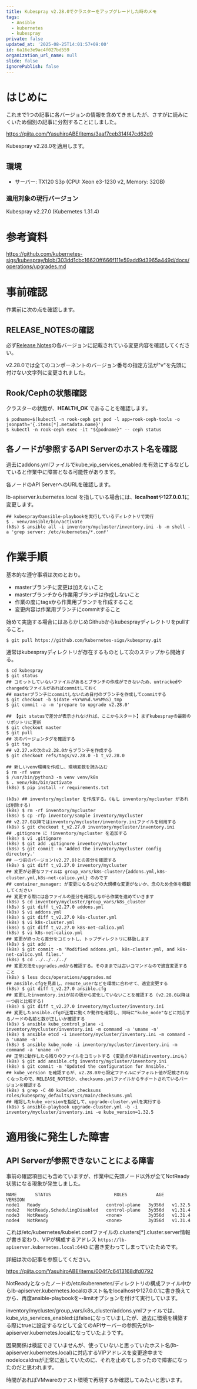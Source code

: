 ```yaml
---
title: Kubespray v2.28.0でクラスターをアップグレードした時のメモ
tags:
  - Ansible
  - kubernetes
  - kubespray
private: false
updated_at: '2025-08-25T14:01:57+09:00'
id: 6a16e3e9ac4f027bd559
organization_url_name: null
slide: false
ignorePublish: false
---
```

# はじめに

これまで1つの記事に各バージョンの情報を含めてきましたが、さすがに読みにくいため個別の記事に分割することにしました。

https://qiita.com/YasuhiroABE/items/3aaf7ceb314f47cd62d9


Kubespray v2.28.0を適用します。

## 環境

* サーバー: TX120 S3p (CPU: Xeon e3-1230 v2, Memory: 32GB)

### 適用対象の現行バージョン

Kubespray v2.27.0 (Kubernetes 1.31.4)

# 参考資料

https://github.com/kubernetes-sigs/kubespray/blob/303dd1cbc16620ff666f111e59add9d3965a449d/docs/operations/upgrades.md

# 事前確認

作業前に次の点を確認します。

## RELEASE_NOTESの確認

必ず[Release Notes](https://github.com/kubernetes-sigs/kubespray/releases)の各バージョンに記載されている変更内容を確認してください。

v2.28.0では全てのコンポーネントのバージョン番号の指定方法が"v"を先頭に付けない文字列に変更されました。

## Rook/Cephの状態確認

クラスターの状態が、**HEALTH_OK** であることを確認します。

```bash:
$ podname=$(kubectl -n rook-ceph get pod -l app=rook-ceph-tools -o jsonpath='{.items[*].metadata.name}')
$ kubectl -n rook-ceph exec -it "${podname}" -- ceph status
```

## 各ノードが参照するAPI Serverのホスト名を確認

過去にaddons.ymlファイルでkube_vip_services_enabled:を有効にするなどしていると作業中に障害となる可能性があります。

各ノードのAPI ServerへのURLを確認します。

lb-apiserver.kubernetes.local を指している場合には、**localhost**や**127.0.0.1**に変更します。

```bash:各ノードで/etc/kubernetes/以下のファイルからAPIサーバーのURLを確認
## kubesprayのansible-playbookを実行しているディレクトリで実行
$ . venv/ansible/bin/activate
(k8s) $ ansible all -i inventory/mycluster/inventory.ini -b -m shell -a 'grep server: /etc/kubernetes/*.conf'
```

# 作業手順

基本的な遵守事項は次のとおり。

* masterブランチに変更は加えないこと
* masterブランチから作業用ブランチは作成しないこと
* 作業の度にtagsから作業用ブランチを作成すること
* 変更内容は作業用ブランチにcommitすること

始めて実施する場合にはあらかじめGithubからkubesprayディレクトリをpullすること。

```bash:初回のみ
$ git pull https://github.com/kubernetes-sigs/kubespray.git
```

通常はkubesprayディレクトリが存在するものとして次のステップから開始する。

```bash:
$ cd kubespray
$ git status
## コミットしていないファイルがあるとブランチの作成ができないため、untrackedやchangedなファイルがあればcommitしておく
## masterブランチにcommitしないため日付のブランチを作成してcommitする
$ git checkout -b $(date +%Y%m%d.%H%M%S)_tmp
$ git commit -a -m 'prepare to upgrade v2.28.0'

## 【git statusで差分が表示されなければ、ここからスタート】まずkubesprayの最新のリポジトリに更新
$ git checkout master
$ git pull
## 次のバージョンタグを確認する
$ git tag
## v2.27.xの次のv2.28.0からブランチを作成する
$ git checkout refs/tags/v2.28.0 -b t_v2.28.0

## 新しいvenv環境を作成し、環境変数を読み込む
$ rm -rf venv
$ /usr/bin/python3 -m venv venv/k8s
$ . venv/k8s/bin/activate
(k8s) $ pip install -r requirements.txt

(k8s) ## inventory/mycluster を作成する。(もし inventory/mycluster があれば削除する)
(k8s) $ rm -rf inventory/mycluster
(k8s) $ cp -rfp inventory/sample inventory/mycluster
## v2.27.0以降ではinventory/mycluster/inventory.iniファイルを利用する
(k8s) $ git checkout t_v2.27.0 inventory/mycluster/inventory.ini
## .gitignore に !inventory/mycluster を追加する
(k8s) $ vi .gitignore
(k8s) $ git add .gitignore inventory/mycluster
(k8s) $ git commit -m 'Added the inventory/mycluster config directory.'
## 一つ前のバージョン(v2.27.0)との差分を確認する
(k8s) $ git diff t_v2.27.0 inventory/mycluster
## 変更が必要なファイルは group_vars/k8s-cluster/{addons.yml,k8s-cluster.yml,k8s-net-calico.yml} のみです
## container_manager: が変更になるなどの大規模な変更がないか、念のため全体を概観してください
## 変更する際には各ファイルの差分を確認しながら作業を進めていきます
(k8s) $ cd inventory/mycluster/group_vars/k8s_cluster
(k8s) $ git diff t_v2.27.0 addons.yml
(k8s) $ vi addons.yml
(k8s) $ git diff t_v2.27.0 k8s-cluster.yml
(k8s) $ vi k8s-cluster.yml
(k8s) $ git diff t_v2.27.0 k8s-net-calico.yml
(k8s) $ vi k8s-net-calico.yml
## 変更が終ったら差分をコミットし、トップディレクトリに移動します
(k8s) $ git add .
(k8s) $ git commit -m 'Modified addons.yml, k8s-cluster.yml, and k8s-net-calico.yml files.'
(k8s) $ cd ../../../../
## 変更方法をupgrades.mdから確認する。そのままでは古いコマンドなので適宜変更すること
(k8s) $ less docs/operations/upgrades.md
## ansible.cfgを見直し、remote_userなどを環境に合わせて、適宜変更する
(k8s) $ git diff t_v2.27.0 ansible.cfg
## 変更したinventory.iniが前の版から変化していないことを確認する (v2.28.0以降は一つ前と比較する)
(k8s) $ git diff t_v2.27.0 inventory/mycluster/inventory.ini
## 変更したansible.cfgが正常に動くか動作を確認し、同時に"kube_node"などに対応するノードの名前と数が正しいか確認する
(k8s) $ ansible kube_control_plane -i inventory/mycluster/inventory.ini -m command -a 'uname -n'
(k8s) $ ansible etcd -i inventory/mycluster/inventory.ini -m command -a 'uname -n'
(k8s) $ ansible kube_node -i inventory/mycluster/inventory.ini -m command -a 'uname -n'
## 正常に動作したら残りのファイルをコミットする (変更点があればinventory.iniも)
(k8s) $ git add ansible.cfg inventory/mycluster/inventory.ini
(k8s) $ git commit -m 'Updated the configuration for Ansible.'
## kube_version を確認するが、v2.28.0から設定ファイルにデフォルト値が記載されなくなったので、RELEASE_NOTESか、checksums.ymlファイルからサポートされているバージョンを確認する
(k8s) $ grep -C 40 kubelet_checksums roles/kubespray_defaults/vars/main/checksums.yml
## 確認したkube_versionを指定して、upgrade-cluster.ymlを実行する
(k8s) $ ansible-playbook upgrade-cluster.yml -b -i inventory/mycluster/inventory.ini -e kube_version=1.32.5
```

# 適用後に発生した障害

## API Serverが参照できないことによる障害

事前の確認項目にも含めていますが、作業中に先頭ノード以外が全てNotReady状態になる現象が発生しました。

```text:
NAME       STATUS                        ROLES           AGE      VERSION
node1   Ready                         control-plane   3y356d   v1.32.5
node2   NotReady,SchedulingDisabled   control-plane   3y356d   v1.31.4
node3   NotReady                      <none>          3y356d   v1.31.4
node4   NotReady                      <none>          3y356d   v1.31.4
```

これは/etc/kubernetes/kubelet.confファイルの.clusters[*].cluster.server情報が書き変わり、VIPが構成するアドレス ``https://lb-apiserver.kubernetes.local:6443`` に書き変わってしまっていたためです。

詳細は次の記事を参照してください。

https://qiita.com/YasuhiroABE/items/004f7c6413168dfd0792

NotReadyとなったノードの/etc/kuberenetes/ディレクトリの構成ファイル中からlb-apiserver.kubernetes.localのホスト名をlocalhostや127.0.0.1に書き換えてから、再度ansible-playbookを--limitオプションを付けて実行しています。

inventory/mycluster/group_vars/k8s_cluster/addons.ymlファイルでは、kube_vip_services_enabled:はfalseになっていましたが、過去に環境を構築する際にtrueに設定するなどして全てのAPIサーバーの参照先がlb-apiserver.kubernetes.localになっていたようです。

因果関係は検証できていませんが、使っていないと思っていたホスト名(lb-apiserver.kubernetes.local)に対応するVIPアドレスを変更途中までnodelocaldnsが正常に返していたのに、それを止めてしまったので障害になったのだと思われます。

時間があればVMwareのテスト環境で再現するか確認してみたいと思います。

